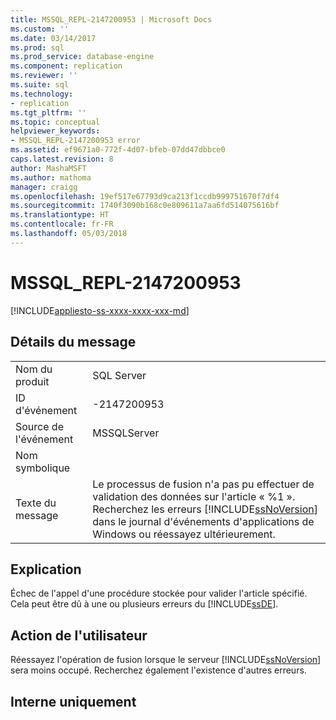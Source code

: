 ```yaml
---
title: MSSQL_REPL-2147200953 | Microsoft Docs
ms.custom: ''
ms.date: 03/14/2017
ms.prod: sql
ms.prod_service: database-engine
ms.component: replication
ms.reviewer: ''
ms.suite: sql
ms.technology:
- replication
ms.tgt_pltfrm: ''
ms.topic: conceptual
helpviewer_keywords:
- MSSQL_REPL-2147200953 error
ms.assetid: ef9671a0-772f-4d07-bfeb-07dd47dbbce0
caps.latest.revision: 8
author: MashaMSFT
ms.author: mathoma
manager: craigg
ms.openlocfilehash: 19ef517e67793d9ca213f1ccdb999751670f7df4
ms.sourcegitcommit: 1740f3090b168c0e809611a7aa6fd514075616bf
ms.translationtype: HT
ms.contentlocale: fr-FR
ms.lasthandoff: 05/03/2018
---
```

# <a name="mssqlrepl-2147200953"></a>MSSQL_REPL-2147200953
[!INCLUDE[appliesto-ss-xxxx-xxxx-xxx-md](../../includes/appliesto-ss-xxxx-xxxx-xxx-md.md)]
    
## <a name="message-details"></a>Détails du message  
  
|||  
|-|-|  
|Nom du produit|SQL Server|  
|ID d'événement|-2147200953|  
|Source de l'événement|MSSQLServer|  
|Nom symbolique||  
|Texte du message|Le processus de fusion n'a pas pu effectuer de validation des données sur l'article « %1 ». Recherchez les erreurs [!INCLUDE[ssNoVersion](../../includes/ssnoversion-md.md)] dans le journal d'événements d'applications de Windows ou réessayez ultérieurement.|  
  
## <a name="explanation"></a>Explication  
 Échec de l'appel d'une procédure stockée pour valider l'article spécifié. Cela peut être dû à une ou plusieurs erreurs du [!INCLUDE[ssDE](../../includes/ssde-md.md)].  
  
## <a name="user-action"></a>Action de l'utilisateur  
 Réessayez l'opération de fusion lorsque le serveur [!INCLUDE[ssNoVersion](../../includes/ssnoversion-md.md)] sera moins occupé. Recherchez également l'existence d'autres erreurs.  
  
## <a name="internal-only"></a>Interne uniquement  
  
